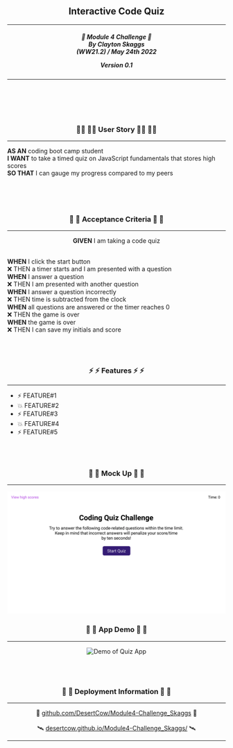 <h2 align="center">Interactive Code Quiz</h2>

---

<div align="center">

<h5 align="center">

💼 Module 4 Challenge 💼<br>
By Clayton Skaggs<br>
(WW21.2) / May 24th 2022

Version 0.1</h5>
</div>

---

<br>
<br>
<br>
<br>

<h3 align="center">🧙‍♂️ 🧙‍♂️ User Story 🧙‍♂️ 🧙‍♂️</h3>

----

<p><b>AS AN</b> coding boot camp student<br>
<b>I WANT</b> to take a timed quiz on JavaScript fundamentals that stores high scores<br>
<b>SO THAT</b> I can gauge my progress compared to my peers</p>

<br>
<br>
<br>

<h3 align="center">🌟 🌟 Acceptance Criteria 🌟 🌟</h3>

---
<p align="center"> <b>GIVEN</b> I am taking a code quiz <br><br></p>
<p align="left"><b>WHEN</b> I click the start button<br>
❌ THEN a timer starts and I am presented with a question<br>
<b>WHEN</b> I answer a question<br>
❌ THEN I am presented with another question<br>
<b>WHEN</b> I answer a question incorrectly<br>
❌ THEN time is subtracted from the clock<br>
<b>WHEN</b> all questions are answered or the timer reaches 0<br>
❌ THEN the game is over<br>
<b>WHEN</b> the game is over<br>
❌ THEN I can save my initials and score<br>
<br>
<br>
<br>

<h3 align="center">⚡ ⚡ Features ⚡ ⚡</h3>

---

<ul>
  <li>⚡ FEATURE#1 </li>
  <li>💥 FEATURE#2 </li>
  <li>⚡ FEATURE#3 </li>
  <li>💥 FEATURE#4 </li>
  <li>⚡ FEATURE#5 </li>
</ul>

<br>
<br>

<h3 align="center">💼 💼 Mock Up 💼 💼</h3>

---
<p align="center">
  <img src="./dev-notes/04-web-apis-homework-demo.gif" alt="Mock up demo of Quiz App")
</p>

<h3 align="center">💼 💼 App Demo 💼 💼</h3>

---
<p align="center">
  <img src="./dev-notes/Final_Demo.gif" alt="Demo of Quiz App")
</p>

<br>
<br>
<br>
<br>

<h3 align="center">📡 📡 Deployment Information 📡 📡</h3>

---

<div align="center">
🚀 <a href="https://github.com/DesertCow/Module4-Challenge_Skaggs">github.com/DesertCow/Module4-Challenge_Skaggs</a> 🚀
<br>
<br>
🛰️ <a href="https://desertcow.github.io/Module4-Challenge_Skaggs">desertcow.github.io/Module4-Challenge_Skaggs/</a> 🛰️
</div>

---

<br>
<br>